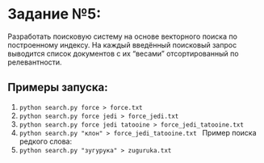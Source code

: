 # Задание №5:
Разработать поисковую систему на основе векторного поиска по построенному индексу. На каждый введённый поисковый запрос выводится список документов с их “весами” отсортированный по релевантности.


## Примеры запуска:
1. ```python search.py force > force.txt ```
2. ```python search.py force jedi > force_jedi.txt ```
3. ```python search.py force jedi tatooine > force_jedi_tatooine.txt ```
4. ```python search.py "клон" > force_jedi_tatooine.txt ```
Пример поиска редкого слова:
1. ```python search.py "зугурука" > zuguruka.txt ```


